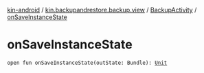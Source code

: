 [kin-android](../../index.md) / [kin.backupandrestore.backup.view](../index.md) / [BackupActivity](index.md) / [onSaveInstanceState](./on-save-instance-state.md)

# onSaveInstanceState

`open fun onSaveInstanceState(outState: Bundle): `[`Unit`](https://kotlinlang.org/api/latest/jvm/stdlib/kotlin/-unit/index.html)